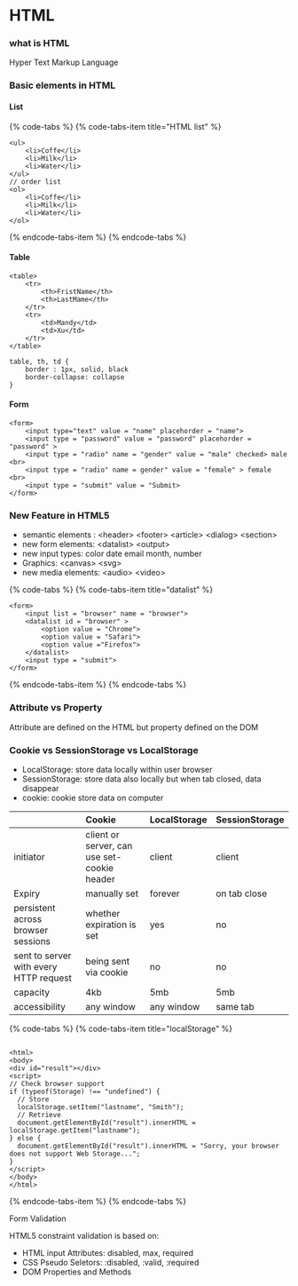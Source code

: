 # HTML

### what is HTML

Hyper Text Markup Language

### Basic elements in HTML 

#### List 

{% code-tabs %}
{% code-tabs-item title="HTML list" %}
```markup
<ul>
    <li>Coffe</li>
    <li>Milk</li>
    <li>Water</li>
</ul>
// order list
<ol>
    <li>Coffe</li>
    <li>Milk</li>
    <li>Water</li>
</ol>

```
{% endcode-tabs-item %}
{% endcode-tabs %}

#### Table

```markup
<table> 
    <tr>
        <th>FristName</th>
        <th>LastMame</th>
    </tr>
    <tr>
        <td>Mandy</td>
        <td>Xu</td>
    </tr>
</table>

table, th, td {
    border : 1px, solid, black
    border-collapse: collapse
}
```

#### Form

```markup
<form>
    <input type="text" value = "name" placehorder = "name">
    <input type = "password" value = "password" placehorder = "password" >
    <input type = "radio" name = "gender" value = "male" checked> male <br>
    <input type = "radio" name = gender" value = "female" > female <br>
    <input type = "submit" value = "Submit>
</form>
```

### New Feature in HTML5

* semantic elements : &lt;header&gt; &lt;footer&gt; &lt;article&gt;  &lt;dialog&gt; &lt;section&gt;
* new form elements: &lt;datalist&gt; &lt;output&gt;
* new input types: color date email month, number
* Graphics: &lt;canvas&gt; &lt;svg&gt;
* new media elements: &lt;audio&gt; &lt;video&gt;

{% code-tabs %}
{% code-tabs-item title="datalist" %}
```markup
<form>
    <input list = "browser" name = "browser">
    <datalist id = "browser" >
        <option value = "Chrome">
        <option value = "Safari">
        <option value ="Firefox">
    </datalist>
    <input type = "submit">
</form>
```
{% endcode-tabs-item %}
{% endcode-tabs %}

### Attribute vs Property

Attribute are defined on the HTML but property defined on the DOM

### Cookie vs SessionStorage vs LocalStorage

* LocalStorage: store data locally within user browser 
* SessionStorage: store data also locally but when tab closed, data disappear
* cookie: cookie store data on computer

|  | Cookie | LocalStorage | SessionStorage |
| :--- | :--- | :--- | :--- |
| initiator | client or server, can use set-cookie header | client  | client |
| Expiry | manually set | forever | on tab  close |
| persistent  across browser sessions | whether expiration is set | yes | no |
| sent to server with every HTTP request | being sent via cookie | no | no |
| capacity | 4kb | 5mb | 5mb |
| accessibility | any window | any window | same tab |

{% code-tabs %}
{% code-tabs-item title="localStorage" %}
```markup

<html>
<body>
<div id="result"></div>
<script>
// Check browser support
if (typeof(Storage) !== "undefined") {
  // Store
  localStorage.setItem("lastname", "Smith");
  // Retrieve
  document.getElementById("result").innerHTML = localStorage.getItem("lastname");
} else {
  document.getElementById("result").innerHTML = "Sorry, your browser does not support Web Storage...";
}
</script>
</body>
</html>

```
{% endcode-tabs-item %}
{% endcode-tabs %}

Form Validation

HTML5 constraint validation is based on:

* HTML input Attributes: disabled, max, required
* CSS Pseudo Seletors: :disabled, :valid, :required
* DOM Properties and Methods


